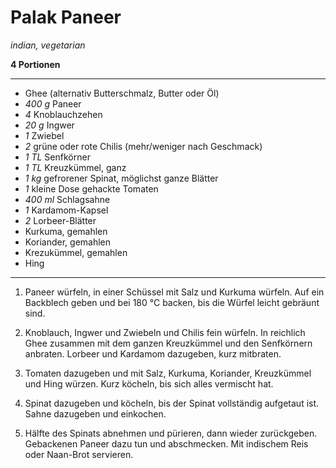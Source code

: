 # Palak Paneer

*indian, vegetarian*

**4 Portionen**

---

- Ghee (alternativ Butterschmalz, Butter oder Öl)
- *400 g* Paneer
- *4* Knoblauchzehen
- *20 g* Ingwer
- *1* Zwiebel
- *2* grüne oder rote Chilis (mehr/weniger nach Geschmack)
- *1 TL* Senfkörner
- *1 TL* Kreuzkümmel, ganz
- *1 kg* gefrorener Spinat, möglichst ganze Blätter
- *1* kleine Dose gehackte Tomaten
- *400 ml* Schlagsahne
- *1* Kardamom-Kapsel
- *2* Lorbeer-Blätter
- Kurkuma, gemahlen
- Koriander, gemahlen
- Krezukümmel, gemahlen
- Hing

---

1. Paneer würfeln, in einer Schüssel mit Salz und Kurkuma würfeln. Auf ein Backblech geben und bei 180 °C backen, bis die Würfel leicht gebräunt sind. 

2. Knoblauch, Ingwer und Zwiebeln und Chilis fein würfeln. In reichlich Ghee zusammen mit dem ganzen Kreuzkümmel und den Senfkörnern anbraten. Lorbeer und Kardamom dazugeben, kurz mitbraten.

3. Tomaten dazugeben und mit Salz, Kurkuma, Koriander, Kreuzkümmel und Hing würzen. Kurz köcheln, bis sich alles vermischt hat. 

4. Spinat dazugeben und köcheln, bis der Spinat vollständig aufgetaut ist. Sahne dazugeben und einkochen.

5. Hälfte des Spinats abnehmen und pürieren, dann wieder zurückgeben. Gebackenen Paneer dazu tun und abschmecken. Mit indischem Reis oder Naan-Brot servieren.
